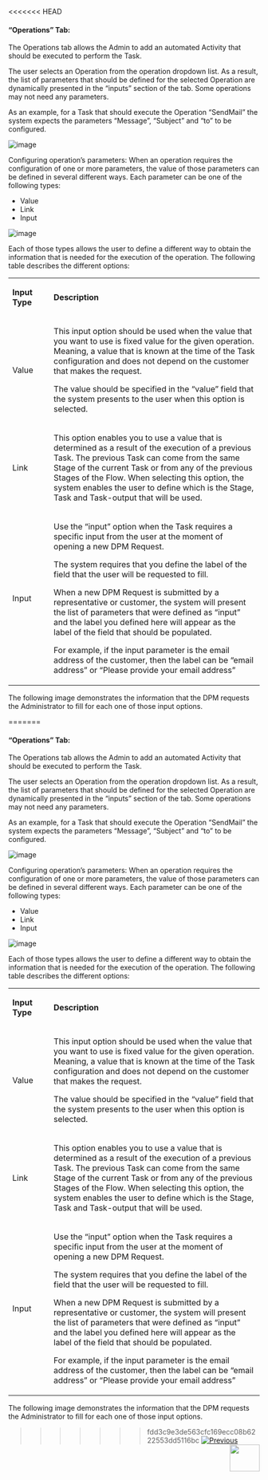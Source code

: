 <<<<<<< HEAD
#### “Operations” Tab:

The Operations tab allows the Admin to add an automated Activity that should be executed to perform the Task. 

The user selects an Operation from the operation dropdown list. As a result, the list of parameters that should be defined for the selected Operation are dynamically presented in the “inputs” section of the tab. Some operations may not need any parameters. 

As an example, for a Task that should execute the Operation “SendMail” the system expects the parameters “Message”, “Subject” and “to” to be configured.

 ![image](images/Figure_17_Task_configuration_Operation_tab.png)

Configuring operation’s parameters: 
When an operation requires the configuration of one or more parameters, the value of those parameters can be defined in several different ways. Each parameter can be one of the following types: 

- Value
- Link
- Input

 ![image](images/Figure_18_Operation_parameters_types.png)

Each of those types allows the user to define a different way to obtain the information that is needed for the execution of the operation. The following table describes the different options:

<table>
<tbody>
<tr>
<td width="100">
<p><strong>Input Type</strong></p>
</td>
<td width="800">
<p><strong>Description</strong></p>
</td>
</tr>
<tr>
<td width="100">
<p>Value</p>
</td>
<td width="800">
<p>This input option should be used when the value that you want to use is fixed value for the given operation. Meaning, a value that is known at the time of the Task configuration and does not depend on the customer that makes the request.</p>
<p>The value should be specified in the &ldquo;value&rdquo; field that the system presents to the user when this option is selected.</p>
</td>
</tr>
<tr>
<td width="100">
<p>Link</p>
</td>
<td width="800">
<p>This option enables you to use a value that is determined as a result of the execution of a previous Task. The previous Task can come from the same Stage of the current Task or from any of the previous Stages of the Flow. When selecting this option, the system enables the user to define which is the Stage, Task and Task-output that will be used. &nbsp;</p>
</td>
</tr>
<tr>
<td width="100">
<p>Input</p>
</td>
<td width="800">
<p>Use the &ldquo;input&rdquo; option when the Task requires a specific input from the user at the moment of opening a new DPM Request.</p>
<p>The system requires that you define the label of the field that the user will be requested to fill.</p>
<p>When a new DPM Request is submitted by a representative or customer, the system will present the list of parameters that were defined as &ldquo;input&rdquo; and the label you defined here will appear as the label of the field that should be populated.</p>
<p>For example, if the input parameter is the email address of the customer, then the label can be &ldquo;email address&rdquo; or &ldquo;Please provide your email address&rdquo;</p>
</td>
</tr>
</tbody>
</table>

The following image demonstrates the information that the DPM requests the Administrator to fill for each one of those input options. 



=======
#### “Operations” Tab:

The Operations tab allows the Admin to add an automated Activity that should be executed to perform the Task. 

The user selects an Operation from the operation dropdown list. As a result, the list of parameters that should be defined for the selected Operation are dynamically presented in the “inputs” section of the tab. Some operations may not need any parameters. 

As an example, for a Task that should execute the Operation “SendMail” the system expects the parameters “Message”, “Subject” and “to” to be configured.

 ![image](images/Figure_17_Task_configuration_Operation_tab.png)

Configuring operation’s parameters: 
When an operation requires the configuration of one or more parameters, the value of those parameters can be defined in several different ways. Each parameter can be one of the following types: 

- Value
- Link
- Input

 ![image](images/Figure_18_Operation_parameters_types.png)

Each of those types allows the user to define a different way to obtain the information that is needed for the execution of the operation. The following table describes the different options:

<table>
<tbody>
<tr>
<td width="100">
<p><strong>Input Type</strong></p>
</td>
<td width="800">
<p><strong>Description</strong></p>
</td>
</tr>
<tr>
<td width="100">
<p>Value</p>
</td>
<td width="800">
<p>This input option should be used when the value that you want to use is fixed value for the given operation. Meaning, a value that is known at the time of the Task configuration and does not depend on the customer that makes the request.</p>
<p>The value should be specified in the &ldquo;value&rdquo; field that the system presents to the user when this option is selected.</p>
</td>
</tr>
<tr>
<td width="100">
<p>Link</p>
</td>
<td width="800">
<p>This option enables you to use a value that is determined as a result of the execution of a previous Task. The previous Task can come from the same Stage of the current Task or from any of the previous Stages of the Flow. When selecting this option, the system enables the user to define which is the Stage, Task and Task-output that will be used. &nbsp;</p>
</td>
</tr>
<tr>
<td width="100">
<p>Input</p>
</td>
<td width="800">
<p>Use the &ldquo;input&rdquo; option when the Task requires a specific input from the user at the moment of opening a new DPM Request.</p>
<p>The system requires that you define the label of the field that the user will be requested to fill.</p>
<p>When a new DPM Request is submitted by a representative or customer, the system will present the list of parameters that were defined as &ldquo;input&rdquo; and the label you defined here will appear as the label of the field that should be populated.</p>
<p>For example, if the input parameter is the email address of the customer, then the label can be &ldquo;email address&rdquo; or &ldquo;Please provide your email address&rdquo;</p>
</td>
</tr>
</tbody>
</table>

The following image demonstrates the information that the DPM requests the Administrator to fill for each one of those input options. 



>>>>>>> fdd3c9e3de563cfc169ecc08b6222553dd5116bc
[![Previous](/articles/images/Previous.png)](/articles/100_DPM_User_Guide/02_Admin_Module/06_Reminders.md)[<img align="right" width="60" height="54" src="/articles/images/Next.png">](/articles/100_DPM_User_Guide/02_Admin_Module/08_Regulations.md)